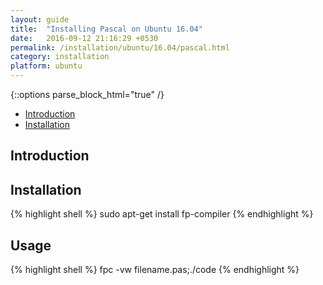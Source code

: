 ```yaml
---
layout: guide
title:  "Installing Pascal on Ubuntu 16.04"
date:   2016-09-12 21:16:29 +0530
permalink: /installation/ubuntu/16.04/pascal.html
category: installation
platform: ubuntu
---
```


{::options parse_block_html="true" /}

* [Introduction](#introduction)
* [Installation](#installation)


<section class="wrapper">



## Introduction

## Installation



{% highlight shell %}
sudo apt-get install fp-compiler
{% endhighlight %}

## Usage

{% highlight shell %}
fpc -vw filename.pas;./code
{% endhighlight %}



</section>
